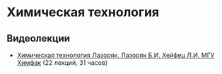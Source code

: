 # Химическая технология

## Видеолекции

* [Химическая технология Лазоряк, Лазоряк Б.И, Хейфец Л.И, МГУ Химфак](https://teach-in.ru/course/chemical-engineering) (22 лекций, 31 часов)

